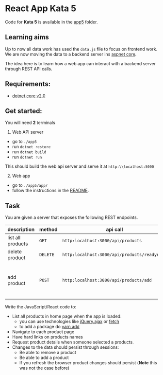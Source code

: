 # React App Kata 5

Code for **Kata 5** is available in the [app5](app5) folder.

## Learning aims

Up to now all data work has used the `data.js` file to focus on frontend work.
We are now moving the data to a backend server ins [aspnet core](https://www.microsoft.com/net/core).

The idea here is to learn how a web app can interact with a backend server through REST API calls.

## Requirements:

* [dotnet core v2.0](https://www.microsoft.com/net/core)

## Get started:

You will need **2** terminals

1) Web API server

* go to `./app5`
* run `dotnet restore`
* run `dotnet build`
* run `dotnet run`

This should build the web api server and serve it at `http:\\localhost:5000`

2) Web app

* go to `./app5/app/`
* follow the instructions in the [README](README.md).

## Task

You are given a server that exposes the following REST endpoints.

|description| method | api call | notes
|---|----|---|----|
|list all products| `GET` | `http:localhost:3000/api/products`||
|delete product| `DELETE`| `http:localhost:3000/api/products/readyroll`||
|add product| `POST` | `http:localhost:3000/api/products/add` | `json/application` with body `{name: 'product1', description: 'product description here'}`|

Write the JavaScript/React code to:

* List all products in home page when the app is loaded.
    * you can use technologies like [jQuery.ajax](http://api.jquery.com/jquery.ajax/) or [fetch](https://github.github.io/fetch/)
    * to add a package do [yarn add](https://yarnpkg.com/lang/en/docs/cli/add/)
* Navigate to each product page
* Have hard links on products names
* Request product details when someone selected a products.
* Changes to the data should persist through sessions:
    * Be able to remove a product
    * Be able to add a product
    * If you refresh the browser product changes should persist (**Note** this was not the case before)